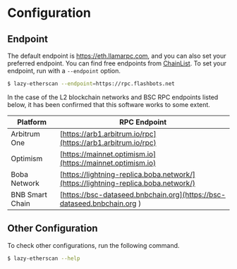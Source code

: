 # Configuration

## Endpoint
The default endpoint is https://eth.llamarpc.com, and you can also set your preferred endpoint.
You can find free endpoints from [ChainList](https://chainlist.org/chain/1).
To set your endpoint, run with a `--endpoint` option.
```sh
$ lazy-etherscan --endpoint=https://rpc.flashbots.net
```

In the case of the L2 blockchain networks and BSC RPC endpoints listed below,
it has been confirmed that this software works to some extent.

| Platform        | RPC Endpoint                                                                       |
| --------------- | ---------------------------------------------------------------------------------- |
| Arbitrum One    | [https://arb1.arbitrum.io/rpc](https://arb1.arbitrum.io/rpc)                       |
| Optimism        | [https://mainnet.optimism.io](https://mainnet.optimism.io)                         |
| Boba Network    | [https://lightning-replica.boba.network/](https://lightning-replica.boba.network/) |
| BNB Smart Chain | [https://bsc-dataseed.bnbchain.org](https://bsc-dataseed.bnbchain.org )            |

## Other Configuration
To check other configurations, run the following command.
```sh
$ lazy-etherscan --help
```
